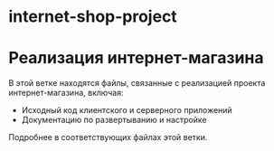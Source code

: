 # internet-shop-project
# Реализация интернет-магазина

В этой ветке находятся файлы, связанные с реализацией проекта интернет-магазина, включая:
- Исходный код клиентского и серверного приложений
- Документацию по развертыванию и настройке

Подробнее в соответствующих файлах этой ветки.
